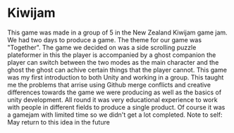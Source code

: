 # Kiwijam
This game was made in a group of 5 in the New Zealand Kiwijam game jam. We had two days to produce a game. The theme for our game was "Together".
The game we decided on was a side scrolling puzzle plateformer in this the player is accompanied by a ghost companion the player can switch between the 
two modes as the main character and the ghost the ghost can achive certain things that the player cannot. 
This game was my first introduction to both Unity and working in a group. This taught me the problems that arrise using Github merge conflicts and
creative differences towards the game we were producing as well as the basics of unity development. All round it was very educational experience to
work with people in different fields to produce a single product. Of course it was a gamejam with limited time so we didn't get a lot completed.
Note to self: May return to this idea in the future
